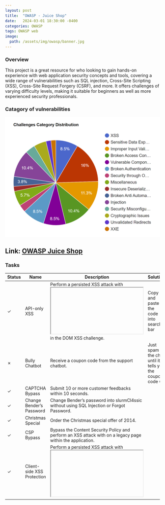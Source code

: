 ```yaml
---
layout: post
title:  "OWASP - Juice Shop"
date:   2024-03-01 18:30:00 -0400
categories: OWASP
tags: OWASP web 
image:
  path: /assets/img/owasp/banner.jpg
---
```


### Overview
This project is a great resource for who looking to gain hands-on experience with web application security concepts and tools, covering a wide range of vulnerabilities such as SQL injection, Cross-Site Scripting (XSS), Cross-Site Request Forgery (CSRF), and more. It offers challenges of varying difficulty levels, making it suitable for beginners as well as more experienced security professionals.

### Catagory of vulnerabilities
![](./assets/img/owasp/OWASP-categories.png)

## Link: [OWASP Juice Shop](https://juice-shop-production-fbc0.up.railway.app/#/score-board)

### Tasks

| Status | Name                          | Description                                                                                       | Solution                |
|----------|-------------------------------|---------------------------------------------------------------------------------------------------|-----------------------------------------|
| ✓       | API-only XSS                  | Perform a persisted XSS attack with <iframe src="javascript:alert(xss)"> without using the frontend application at all. | 
| ✓       | Access Log                    | Gain access to any access log file of the server.                                               |  |
| ✓       | Admin Registration             | Register as a user with administrator privileges.                                               |  |
| ✗       | Admin Section                 | Access the administration section of the store.                                                 | just like `Score Board` |
| ✓       | Allowlist Bypass              | Enforce a redirect to a page you are not supposed to redirect to.                               |  |
| ✓       | Arbitrary File Write          | Overwrite the Legal Information file.                                                            |  |
| ✓       | Bjoern’s Favorite Pet         | Reset the password of Bjoern’s OWASP account via the Forgot Password mechanism with the truthful answer to his security question. |  
| ✓       | Blockchain Hype               | Learn about the Token Sale before its official announcement.                                     |  
| ✓       | Blocked RCE DoS               | Perform a Remote Code Execution that would keep a less hardened application busy forever.        |  
| ✗       | Bonus Payload                 | Use the bonus payload <iframe width="100%" height="166" scrolling="no" frameborder="no" allow="autoplay" src="https://w.soundcloud.com/player/?url=https%3A//api.soundcloud.com/tracks/771984076&color=%23ff5500&auto_play=true&hide_related=false&show_comments=true&show_user=true&show_reposts=false&show_teaser=true"></iframe> in the DOM XSS challenge. | Copy and paste the code into search bar       |
| ✗       | Bully Chatbot                 | Receive a coupon code from the support chatbot.                                                 | Just spam the chat until it tells you the coupon code :laughing: |
| ✓       | CAPTCHA Bypass                | Submit 10 or more customer feedbacks within 10 seconds.                                         |  
| ✓       | Change Bender’s Password      | Change Bender’s password into slurmCl4ssic without using SQL Injection or Forgot Password.      |  
| ✓       | Christmas Special             | Order the Christmas special offer of 2014.                                                      |  
| ✓       | CSP Bypass                   | Bypass the Content Security Policy and perform an XSS attack with <script>alert(xss)</script> on a legacy page within the application. |  
| ✓       | Client-side XSS Protection    | Perform a persisted XSS attack with <iframe src="javascript:alert(xss)"> bypassing a client-side security mechanism. |  
| ✗       | Confidential Document         | Access a confidential document.                                                                    |  Visit `About Us` page and we will see a link to `/ftp` |
| ✓       | Cross-Site Imaging            | Stick cute cross-domain kittens all over our delivery boxes.                                      |  
| ✓       | CSRF                          | Change the name of a user by performing Cross-Site Request Forgery from another origin.           | 
| ✗       | DOM XSS                      | Perform a DOM XSS attack with <iframe src="javascript:alert(xss)">.                             | Copy and paste the code into search bar |
| ✓       | Database Schema               | Exfiltrate the entire DB schema definition via SQL Injection.                                     |  
| ✓       | Deluxe Fraud                  | Obtain a Deluxe Membership without paying for it.                                               |  
| ✓       | Deprecated Interface          | Use a deprecated B2B interface that was not properly shut down.                                   |
| ✓       | Easter Egg                   | Find the hidden easter egg.                                                                        |
| ✓       | Email Leak                   | Perform an unwanted information disclosure by accessing data cross-domain.                        |
| ✗       | Empty User Registration       | Register a user with an empty email and password.                                                | Just like `DRY` |
| ✓       | Ephemeral Accountant          | Log in with the (non-existing) accountant acc0unt4nt@juice-sh.op without ever registering that user. |
| ✗       | Error Handling                | Provoke an error that is neither very gracefully nor consistently handled.                        | In the login page, input some special characters like `* -- #`|
| ✓       | Expired Coupon                | Successfully redeem an expired campaign coupon code.                                              |
| ✗       | Exposed Metrics               | Find the endpoint that serves usage data to be scraped by a popular monitoring system. [popular monitoring system](https://github.com/prometheus/prometheus)            | Visit the document page in description and we will see the example link `/metrics`
| ✓       | Extra Language                | Retrieve the language file that never made it into production.                                    |
| ✗       | Five-Star Feedback            | Get rid of all 5-star customer feedback.                                                          | Visit `administrator` page and remove 5 stars comment |
| ✓       | Forged Coupon                 | Forge a coupon code that gives you a discount of at least 80%.                                   |
| ✓       | Forged Feedback               | Post some feedback in another user’s name.                                                       |
| ✓       | Forged Review                 | Post a product review as another user or edit any user’s existing review.                        |
| ✓       | Forged Signed JWT             | Forge an almost properly RSA-signed JWT token that impersonates the (non-existing) user rsa_lord@juice-sh.op. |
| ✓       | Forgotten Developer Backup     | Access a developer’s forgotten backup file.                                                      |
| ✓       | Forgotten Sales Backup        | Access a salesman’s forgotten backup file.                                                        |
| ✓       | Frontend Typosquatting       | Inform the shop about a typosquatting imposter that dug itself deep into the frontend. (Mention the exact name of the culprit) |
| ✓       | GDPR Data Erasure             | Log in with Chris' erased user account.                                                           |
| ✓       | GDPR Data Theft               | Steal someone else’s personal data without using Injection.                                       |
| ✓       | HTTP-Header XSS              | Perform a persisted XSS attack with <iframe src="javascript:alert(xss)"> through an HTTP header. |
| ✓       | Imaginary Challenge           | Solve challenge #999. Unfortunately, this challenge does not exist.                              |
| ✓       | Kill Chatbot                  | Permanently disable the support chatbot so that it can no longer answer customer queries.        |
| ✓       | Leaked Access Logs            | Dumpster dive the Internet for a leaked password and log in to the original user account it belongs to. (Creating a new account with the same password does not qualify as a solution.) |
| ✓       | Leaked Unsafe Product         | Identify an unsafe product that was removed from the shop and inform the shop which ingredients are dangerous. |
| ✓       | Legacy Typosquatting          | Inform the shop about a typosquatting trick it has been a victim of at least in v6.2.0-SNAPSHOT. (Mention the exact name of the culprit) |
| ✓       | Local File Read               | Gain read access to an arbitrary local file on the web server.                                   |
| ✗       | Login Admin                   | Log in with the administrator’s user account.                                                    | `' OR '1'='1'-- `|
| ✗       | Login Amy                     | Log in with Amy’s original user credentials. (This could take 93.83 billion trillion trillion centuries to brute force, but luckily she did not read the "One Important Final Note") | After reading [Hint](https://pwning.owasp-juice.shop/companion-guide/latest/part2/sensitive-data-exposure.html#_log_in_with_amys_original_user_credentials), we know that her husband's name is `Kif` and search `One Important Final Note` we will see `Password Pading`. Copy the dot with her husband's name, and replace vowel with 1 |
| ✗       | Login Bender                  | Log in with Bender’s user account.                                                                | `email'--` |
| ✓       | Login Bjoern                  | Log in with Bjoern’s Gmail account without previously changing his password, applying SQL Injection, or hacking his Google account. |
| ✗       | Login Jim                     | Log in with Jim’s user account.                                                                    | `email'--` |
| ✗       | Login MC SafeSearch           | Log in with MC SafeSearch’s original user credentials without applying SQL Injection or any other bypass. | After listening to his song, we know that his password is `Mr. Noodles` and change some o to 0 |
| ✓       | Login Support Team            | Log in with the support team’s original user credentials without applying SQL Injection or any other bypass. |
| ✓       | Manipulate Basket             | Put an additional product into another user’s shopping basket.                                    |
| ✗       | Mass Dispel                   | Close multiple "Challenge solved"-notifications in one go.                                        | Press `Shift` and click `X` button |
| ✗       | Meta Geo Stalking             | Determine the answer to John’s security question by looking at an upload of him to the Photo Wall and use it to reset his password via the Forgot Password mechanism. | Download the `Hiking` image and use `Exiftool` to get `GPS Position` |
| ✓       | Mint the Honey Pot            | Mint the Honey Pot NFT by gathering BEEs from the bee haven.                                     |
| ✓       | Misplaced Signature File      | Access a misplaced SIEM signature file.                                                           |
| ✗       | Missing Encoding              | Retrieve the photo of Bjoern’s cat in "melee combat-mode".                                       | Using `Cyber chef` we will see the URL encoding of the img link or just replace `#` with `#23`
| ✓       | Multiple Likes                | Like any review at least three times as the same user.                                           |
| ✓       | Nested Easter Egg             | Apply some advanced cryptanalysis to find the real easter egg.                                    |
| ✗       | NFT Takeover                  | Take over the wallet containing our official Soul Bound Token (NFT).                              | Visit `About Us` and scroll down `Comment` section, we will notice 1 user with comment `NFT`, visit [Bip39](https://iancoleman.io/bip39/) to get your private key |
| ✓       | NoSQL DoS                     | Let the server sleep for some time. (It has done more than enough hard work for you)              |
| ✓       | NoSQL Exfiltration            | All your orders are belong to us! Even the ones which don’t!                                     |
| ✓       | NoSQL Manipulation            | Update multiple product reviews at the same time.                                                |
| ✓       | Outdated Allowlist            | Let us redirect you to one of our crypto currency addresses which are not promoted any longer.    |
| ✗       | Password Strength             | Log in with the administrator’s user credentials without previously changing them or applying SQL Injection. | Using `FUZZ` to brufe force with `default-passwords.txt` wordlist |
| ✓       | Payback Time                  | Place an order that makes you rich.                                                                |
| ✓       | Poison Null Byte              | Bypass a security control with a Poison Null Byte to access a file not meant for your eyes.      |
| ✓       | Premium Paywall               | Unlock Premium Challenge to access exclusive content.                                             |
| ✗       | Privacy Policy                | Read our privacy policy.                                                                           | After login as `Admin` using basic SQL Injection, use can browse to `Privacy Policy` to complete the task|
| ✓       | Privacy Policy Inspection      | Prove that you actually read our privacy policy.                                                  |
| ✓       | Product Tampering             | Change the href of the link within the OWASP SSL Advanced Forensic Tool (O-Saft) product description into https://owasp.slack.com. |
| ✗       | Reflected XSS                 | Perform a reflected XSS attack with <iframe src="javascript:alert(`xss)">.                       | Visit `Order History` and `Tracking`, replace id value with malicious string | 
| ✗       | Repetitive Registration        | Follow the DRY principle while registering a user.                                               | Using `Burp Suite` to inspect and change `PasswordRepeat` to empty |
| ✓       | Reset Bender’s Password       | Reset Bender’s password via the Forgot Password mechanism with the truthful answer to his security question. |
| ✓       | Reset Bjoern’s Password       | Reset the password of Bjoern’s internal account via the Forgot Password mechanism with the truthful answer to his security question. |
| ✓       | Reset Jim’s Password          | Reset Jim’s password via the Forgot Password mechanism with the truthful answer to his security question. |
| ✓       | Reset Morty’s Password        | Reset Morty’s password via the Forgot Password mechanism with his obfuscated answer to his security question. |
| ✓       | Reset Uvogin’s Password       | Reset Uvogin’s password via the Forgot Password mechanism with the original answer to his security question. |
| ✓       | Retrieve Blueprint            | Deprive the shop of earnings by downloading the blueprint for one of its products.                |
| ✓       | SSRF                          | Request a hidden resource on server through server.                                              |
| ✓       | SSTi                          | Infect the server with juicy malware by abusing arbitrary command execution.                       |
| ✗       | Score Board                   | Find the carefully hidden 'Score Board' page.                                                    | `F12` to inspect the web, on `Sources` group click on `main.js` file and search for `Score Board`|
| ✓       | Security Policy               | Behave like any "white hat" should before getting into the action.                               |
| ✓       | Server-side XSS Protection    | Perform a persisted XSS attack with <iframe src="javascript:alert(xss)"> bypassing a server-side security mechanism. |
| ✓       | Steganography                 | Rat out a notorious character hiding in plain sight in the shop. (Mention the exact name of the character) |
| ✓       | Successful RCE DoS            | Perform a Remote Code Execution that occupies the server for a while without using infinite loops. |
| ✓       | Supply Chain Attack           | Inform the development team about a danger to some of their credentials. (Send them the URL of the original report or an assigned CVE or another identifier of this vulnerability) |
| ✓       | Two Factor Authentication      | Solve the 2FA challenge for user "wurstbrot". (Disabling, bypassing or overwriting his 2FA settings does not count as a solution) |
| ✓       | Unsigned JWT                  | Forge an essentially unsigned JWT token that impersonates the (non-existing) user jwtn3d@juice-sh.op. |
| ✓       | Upload Size                   | Upload a file larger than 100 kB.                                                                 |
| ✓       | Upload Type                   | Upload a file that has no .pdf or .zip extension.                                                |
| ✓       | User Credentials              | Retrieve a list of all user credentials via SQL Injection.                                       |
| ✓       | Video XSS                     | Embed an XSS payload </script><script>alert(xss)</script> into our promo video.                |
| ✗       | View Basket                   | View another user’s shopping basket.                                                               | Using `Burp Suite` to inspect and change `Basket` value |
| ✓       | Visual Geo Stalking           | Determine the answer to Emma’s security question by looking at an upload of her to the Photo Wall and use it to reset her password via the Forgot Password mechanism. |
| ✓       | Vulnerable Library            | Inform the shop about a vulnerable library it is using. (Mention the exact library name and version in your comment) |
| ✓       | Wallet Depletion              | Withdraw more ETH from the new wallet than you deposited.                                        |
| ✗       | Web3 Sandbox                  | Find an accidentally deployed code sandbox for writing smart contracts on the fly.                | Just like `Score Board` |
| ✓       | Weird Crypto                  | Inform the shop about an algorithm or library it should definitely not use the way it does.       |
| ✓       | XXE Data Access               | Retrieve the content of C:\Windows\system.ini or /etc/passwd from the server.                    |
| ✓       | XXE DoS                       | Give the server something to chew on for quite a while.                                          |
| ✗      | Zero Stars                    | Give a devastating zero-star feedback to the store.                                              | Using `Burp Suite` to inspect and change `Rating` to `0` |

